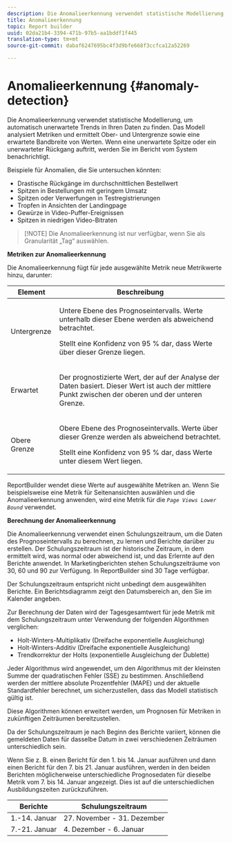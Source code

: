 ```yaml
---
description: Die Anomalieerkennung verwendet statistische Modellierung, um automatisch unerwartete Trends in Ihren Daten zu finden. Das Modell analysiert Metriken und ermittelt Ober- und Untergrenze sowie eine erwartete Bandbreite von Werten. Wenn eine unerwartete Spitze oder ein unerwarteter Rückgang auftritt, werden Sie im Bericht vom System benachrichtigt.
title: Anomalieerkennung
topic: Report builder
uuid: 02da21b4-3394-471b-97b5-aa1bddf1f445
translation-type: tm+mt
source-git-commit: dabaf6247695bc4f3d9bfe668f3ccfca12a52269

---
```



# Anomalieerkennung {#anomaly-detection}

Die Anomalieerkennung verwendet statistische Modellierung, um automatisch unerwartete Trends in Ihren Daten zu finden. Das Modell analysiert Metriken und ermittelt Ober- und Untergrenze sowie eine erwartete Bandbreite von Werten. Wenn eine unerwartete Spitze oder ein unerwarteter Rückgang auftritt, werden Sie im Bericht vom System benachrichtigt.

Beispiele für Anomalien, die Sie untersuchen könnten:

* Drastische Rückgänge im durchschnittlichen Bestellwert
* Spitzen in Bestellungen mit geringem Umsatz
* Spitzen oder Verwerfungen in Testregistrierungen
* Tropfen in Ansichten der Landingpage
* Gewürze in Video-Puffer-Ereignissen
* Spitzen in niedrigen Video-Bitraten

>[!NOTE] Die Anomalieerkennung ist nur verfügbar, wenn Sie als Granularität „Tag“ auswählen.

<p class="head"> <b>Metriken zur Anomalieerkennung</b> </p>

Die Anomalieerkennung fügt für jede ausgewählte Metrik neue Metrikwerte hinzu, darunter:

<table id="table_BF75FC874634498DB6632C12CBD8D533"> 
 <thead> 
  <tr> 
   <th colname="col1" class="entry"> Element </th> 
   <th colname="col2" class="entry"> Beschreibung </th> 
  </tr> 
 </thead>
 <tbody> 
  <tr> 
   <td colname="col1"> Untergrenze </td> 
   <td colname="col2"> <p>Untere Ebene des Prognoseintervalls. Werte unterhalb dieser Ebene werden als abweichend betrachtet. </p> <p>Stellt eine Konfidenz von 95 % dar, dass Werte über dieser Grenze liegen. </p> </td> 
  </tr> 
  <tr> 
   <td colname="col1"> Erwartet </td> 
   <td colname="col2"> <p>Der prognostizierte Wert, der auf der Analyse der Daten basiert. Dieser Wert ist auch der mittlere Punkt zwischen der oberen und der unteren Grenze. </p> </td> 
  </tr> 
  <tr> 
   <td colname="col1"> Obere Grenze </td> 
   <td colname="col2"> <p>Obere Ebene des Prognoseintervalls. Werte über dieser Grenze werden als abweichend betrachtet. </p> <p>Stellt eine Konfidenz von 95 % dar, dass Werte unter diesem Wert liegen. </p> </td> 
  </tr> 
 </tbody> 
</table>

ReportBuilder wendet diese Werte auf ausgewählte Metriken an. Wenn Sie beispielsweise eine Metrik für Seitenansichten auswählen und die Anomalieerkennung anwenden, wird eine Metrik für die *`Page Views Lower Bound`* verwendet.

**Berechnung der Anomalieerkennung**

Die Anomalieerkennung verwendet einen Schulungszeitraum, um die Daten des Prognoseintervalls zu berechnen, zu lernen und Berichte darüber zu erstellen. Der Schulungszeitraum ist der historische Zeitraum, in dem ermittelt wird, was normal oder abweichend ist, und das Erlernte auf den Berichte anwendet. In Marketingberichten stehen Schulungszeiträume von 30, 60 und 90 zur Verfügung. In ReportBuilder sind 30 Tage verfügbar.

Der Schulungszeitraum entspricht nicht unbedingt dem ausgewählten Berichte. Ein Berichtsdiagramm zeigt den Datumsbereich an, den Sie im Kalender angeben.

Zur Berechnung der Daten wird der Tagesgesamtwert für jede Metrik mit dem Schulungszeitraum unter Verwendung der folgenden Algorithmen verglichen:

* Holt-Winters-Multiplikativ (Dreifache exponentielle Ausgleichung)
* Holt-Winters-Additiv (Dreifache exponentielle Ausgleichung)
* Trendkorrektur der Holts (exponentielle Ausgleichung der Dublette)

Jeder Algorithmus wird angewendet, um den Algorithmus mit der kleinsten Summe der quadratischen Fehler (SSE) zu bestimmen. Anschließend werden der mittlere absolute Prozentfehler (MAPE) und der aktuelle Standardfehler berechnet, um sicherzustellen, dass das Modell statistisch gültig ist.

Diese Algorithmen können erweitert werden, um Prognosen für Metriken in zukünftigen Zeiträumen bereitzustellen.

Da der Schulungszeitraum je nach Beginn des Berichte variiert, können die gemeldeten Daten für dasselbe Datum in zwei verschiedenen Zeiträumen unterschiedlich sein.

Wenn Sie z. B. einen Bericht für den 1. bis 14. Januar ausführen und dann einen Bericht für den 7. bis 21. Januar ausführen, werden in den beiden Berichten möglicherweise unterschiedliche Prognosedaten für dieselbe Metrik vom 7. bis 14. Januar angezeigt. Dies ist auf die unterschiedlichen Ausbildungszeiten zurückzuführen.

| Berichte | Schulungszeitraum |
|--- |--- |
| 1.-14. Januar | 27. November - 31. Dezember |
| 7.-21. Januar | 4. Dezember - 6. Januar |
